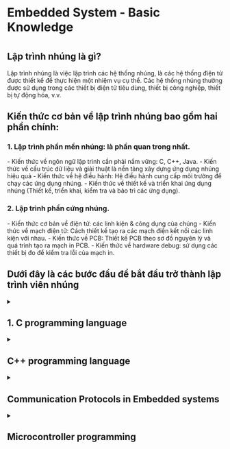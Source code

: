 <Summary>
	<h1>Embedded System - Basic Knowledge<h1>
</summary>

<h2>Lập trình nhúng là gì?</h2>
Lập trình nhúng là việc lập trình các hệ thống nhúng, là các hệ	thống điện tử được thiết kế để thực hiện một nhiệm vụ cụ thể. Các hệ thống nhúng thường được sử dụng trong các thiết bị điện tử tiêu dùng, thiết bị công nghiệp, thiết bị tự động hóa, v.v.

<h2>Kiến thức cơ bản về lập trình nhúng bao gồm hai phần chính:</h2>

<h3> 1. Lập trình phần mền nhúng: là phần quan trong nhất.</h3>
- Kiến thức về ngôn ngữ lập trình cần phải nắm vững: C, C++, Java.
- Kiến thức về cấu trúc dữ liệu và giải thuật là nền tảng xây dựng ứng dụng nhúng hiệu quả
- Kiến thức về hệ điều hành: Hệ điều hành cung cấp môi trường để chạy các ứng dụng nhúng. 
- Kiến thức về thiết kế và triển khai ứng dụng nhúng (Thiết kế, triển khai, kiểm tra và bảo trì các ứng dụng).

<h3> 2. Lập trình phần cứng nhúng.</h3>
- Kiến thức cơ bản về điện tử: các linh kiện & công dụng của chúng
- Kiến thức về mạch điện tử: Cách thiết kế tạo ra các mạch điện kết nối các linh kiện với nhau.
- Kiến thức về PCB: Thiết kế PCB theo sơ đồ nguyên lý và quá trình tạo ra mạch in PCB.
- Kiến thức về hardware debug: sử dụng các thiết bị đo để kiểm tra lỗi của mạch in. 

<h2>Dưới đây là các bước đầu để bắt đầu trở thành lập trình viên nhúng</h2>

<details>
	<summary>
  		<h2>1. C programming language</h2>
	</summary>
    
<details>
	<summary>
		<h3>Macro - Function - Inline function </h3>
	</summary>

<h4>Macro là:</h4>
Là một công cụ của bộ tiền xử lý (preprocessor) cho phép định nghĩa các đoạn mã (code) có thể được thay thế bằng văn bản khác tại thời điểm biên dịch. Macro có thể được sử dụng để:
- Tạo các đoạn mã lập đi lập lại.
- Thực hiện các phép toán đơn giản.
- Điều khiển quá trình biên dịch.

Cú pháp định nghĩa macro: 
<h4>Lưu ý:</h>
Tên của macro phải là IN HOA toàn bộ, đây là qui luật để hạn chế "Macro đẻ ra bug" vì nếu đặt tên thường có phần tỉ lệ trùng với một biết này đó trong chương trình dẫn đến lỗi, do compiler không thể phát hiên ra lỗi này.





```C
// Cú pháp: #define  (Object_name)  (<)Object_value)
// Tạo ra hằng số (đối tượng) MAX = 3000
#define MAX 3000 

// Macro tiền xử lý CREATE_FUNC: tạo ra định nghĩa hàm.
// Macro này có 2 đối số: Func_name và cmd (Func_name là tên hàm, cmd là lệnh được thực thi khi gọi hàm)
// Macro CREATE_FUNC hoạt động bằng cách mở rộng định nghĩa macro thành 1 định nghĩa hàm
#define CREATE_FUNC(Func_name, cmd)
void Func_name()
{
	printf("print command\n");
}
```


Macro có 2 loại chính: 
1. Macro giống như đối tượng (object-like macro): Macro này giống như 1 hằng số. Có thể được sử dụng để thay thế cho một giá trị cụ thể.
Ví dụ:

```C
#define PI 3.14159
int main()
{
	printf("Gia tri cua Pi la: %f\n",PI);
	return;
}
```
2. 	Macro giống như hàm(function-like macro): Macro này giống như một hàm, có thể nhận tham số và trả về giá trị.

```C
#define max(x,y) ((x) > (y) ? (x) (y)); 
int main()
{
	int a = 10;
	int b = 20;
	printf("Gia tri cua nay: %d\n", max(x,y));
	return 0;
}
```
Việc sử dụng macro có thể làm cho C/C++ trở nên gắn gọn, các macro được thực hiện ở quá trình tiền xử lí.

<h4>Function là: </h4>    

- Function là Hàm dùng để làm một chức năng nào đó cụ thể.
- Giúp chia nhỏ các các chương trình lớn thành những chương trình nhỏ(function).
- Và có thể tại sử dụng nhiều lần trong chương trình.


<h4> Các điểm giống và khác của MACRO VÀ FUNCTION </h4>

Giống nhau:
- Ở mục đích : viết mã ngắn gọn và dễ hiểu hơn
- Cả 2 đều có thể tái sử dụng

Khác nhau:

Đặc điểm | Macro  | Function
------------- | ------------- | -------------
Cách định nghĩa | Macro được định nghĩa bằng chỉ thị tiền xử lý (preprocessor directives)  | Function được định nghĩa bằng cú pháp (function declaration)
Cách sử dụng | Macro được sử dụng bằng các thay thế macro name bằng nội dung của macro | Function được sử dụng bằng cách gọi tên function với các tham số cần thiết
Thời gian thực thi | Macro được thay thế bởi preprocessor trước khi chương trình được biên dịch | Function được gọi trong thời gian thục thi chương trình
Kích thước mã |Macro có thể làm tăng kích thước mã thực thi do nội dung của macro được sao chép nhiều lần | Function chỉ được sao chép 1 lần trong bộ nhớ khi chương trình được biên dịch
Tính linh hoạt | Macro có thể được sử dụng để thay thế bất kì đoạn mã nào | Function có thể được sử dụng để thực thi một tác vụ cụ thể 

Ưu điểm của Macro:
- Macro có thể được sử dụng để thay thế các đoạn mã dài và phức tạp bằng một đoạn mã ngắn và đễ hiểu hơn
- Macro có thể được sử dụng để tạo ra các định nghĩa hằng và biến
- Macro có thể được sử dụng để thức hiện các phép toàn đơn giản (giúp dễ đọc hiểu)

Nhược điểm của macro:
- Làm tăng kích thước chương trình
- Có thể làm chậm thời gian chạy chương trình
- Có thể làm khó khăn cho việc gỡ lỗi 

Ưu điểm của function:
- Có thể chia nhỏ chương trình thành các module nhỏ
- Có thể được tái sử dụng mã 
- Giúp dễ được chương trình hơn, dễ hiểu và dễ bảo trì
Nhược điểm của function:
- Có thể làm tăng độ phức tạp của chương trình
- Có thề làm chậm thời gian chạy chương trình

Vậy lực chọn như thế nào với macro và function:
- Độ phức tạp của mã cần thay thế: Nếu mã này là ngắn và đơn giản thì dùng ```macro```
- Tần suất sử dụng đoạn mã cần thay thế: Nếu được sử dụng đi, sử dụng lại nhiều lần thì dùng ```function```
- Kích thước và tốc độ của chương trình: Nếu chương trình cần tối ưu về kích thước và tốc độ thì nên tránh dùng ```macro```

Nhìn chung, function là một lựa chọn tốt hơn macro trong hầu hết các trường hợp. Tuy nhiên, macro có thể được sử dụng hiệu quả trong một số trường hợp cụ thể.


Vì biên dịch trước trong mã nguồn nên *Macro* tối ưu về tốc độ nhưng "có thể" làm tăng kích thước chương trình | Vì được lưu cố định trong 1 vùng nhớ nên *Function* tối ưu về kích thước chương trình nếu được gọi nhiều lần nhưng "có thể" không tối ưu tốc độ xử lý

Ví dụ: Tính tổng  2 số 
Macro: 
```
#define SUM(x, y) ((x) + (y))
```

Function: 
```
int sum(int x, int y) {
    return x + y;
}
```
Cả hai cách trên đều có thể được sử dụng để tính tổng của hai số, tuy nhiên, sử dụng function sẽ cho phép bạn định nghĩa các loại tham số và ki

<h4>Inline Function</h4>

Inline function là một loại hàm thường gặp trong lập trình C++ và trong lập trình Embedded.
Từ khóa ```inline``` được dùng để đề nghị (không phải là bắt buộc) trình biên dịch (compiler) thực hiện triển khai nội tuyến (inline expansion) với hàm đó, hay nói cách dễ hiểu là chèn code của hàm đó tại địa chỉ mà nó được gọi.

Mục đích của ```inline function``` là để tăng hiệu suất của chương trình. Khi một hàm được khai triển nội tuyến, thì toàn bộ mã của hàm đó sẽ được chèn và vị trí mà hàm đó được gọi. Điều này sẽ loại bỏ thời gian cần thiết để gọi hàm, vì toàn bộ mã của hàm dẽ được sẵn sàng ở đó.

```inline function``` thường được dùng cho các hàm đơn giản, kích thước nhỏ và được gọi thường xuyên. 

Ví dụ: hàm sau đây là một inline function điển hình.
```C
inline int add(int a, int b){ 
	return a+b;
}
```
Hàm này rấy là đơn giản, và nó được gọi thường xuyên. Khai triển nội tuyến hàm này sẽ tăng hiệu suất chương trình.

Tuy nhiên, ```inline function``` cũng có các nhược điểm. 
- Có thể làm tăng kích thước chương trình, vì mã của hàm sẽ được chèn vào nhiều vị trí khác nhau.
- Có thể làm giảm tích linh hoạt của chương trình, vì mã hàm không còn có thể được sử dụng lại trong ngữ cảnh khác.

Mẹo để làm việc với inline function:
- Chỉ dùng cho các hàm nhỏ, đơn giản và được gọi nhiều lần
- Cẩn thận kiểm tra hiệu suất của chương trình trước và sau khi sử dụng inline function
- cân nhắc sử dụng macro thay vì inline function nếu cần phải sử dụng lại mã của hàm trong ngữ cảnh khác.

Ví dụ này viết bằng CPP, những cũng có thể hiểu được tính chất inline function

```C++
#include <iostream>
using namespace std;
inline int add(int a, int b){
	return a+b;
}
int main()
{
	int x = 10;
	int y = 20;
	cout << "x + y = " << add(x,y)<< endl;
	return 0;
}
```

</details>





<details>
<summary>BUỔI 3: STRUCT UNION  </summary> 

- Struct và Union là 2 cấu trúc dữ liệu do lập trình viên định nghĩa bao gồm các biến với kiểu dữ liệu khác nhau. <br/>
- Việc định nghĩa, khai báo biến, truy cập đến các thành phần của struct và union là giống nhau. Tuy nhiên, giữa struct và union có một vài điểm khác nhau sau:

Struct  | Union
------------- | -------------
Size của struct ít nhất bằng tổng size của các thành phần của struct. Sử dụng từ “ít nhất” là vì size struct còn phụ thuộc vào alignment struct. sizeof(A) = 16 (vì sizeof của uint64_t, uint32_t, uint8_t lần lượt là 8, 4, 1 byte nên 1 + 4 là 5 byte nên phải chèn thêm 3 byte bộ nhớ đệm và cho ra lần quét tiếp là 8 byte) ``` struct { uint8_t var1; uint32_t var2; uint64_t var3; } ``` | Size của union bằng size của thành phần có size lớn nhất trong union. sizeof(A) = 8 (kích thước của thành phần lớn nhất trong union là uint64_t là 8 byte) ``` union { uint8_t var1; uint32_t var2; uint64_t var3; } ```
Tại cùng 1 thời điểm run-time, có thể truy cập vào tất cả các thành phần của struct | Tại cùng 1 thời điểm run-time, chỉ có thể truy cập 1 thành phần của union
</details>

<details>
<summary>BUỔI 4: COMPILER - TRÌNH BIÊN DỊCH</summary>      
  
Compiler hay còn gọi là trình biên dịch có thể được hiểu là công việc dịch chuỗi câu lệnh được viết từ một ngôn ngữ lập trình thành chương trình tương đương dưới dạng ngôn ngữ máy tính, thường là ngôn ngữ ở cấp thấp hơn, ngôn ngữ máy. Đơn giản dễ hiểu thì có thể tạm nói là nhờ Complier này mà file .c chúng ta viết mới được dịch thành file .hex .bin để nạp được xuống một MCU bất kỳ.
Quá trình biên dịch.

# 1. Pre-processing (Tiền xử lí)
Bộ tiền xử lý C không phải là một phần của trình biên dịch, mà là một bước riêng biệt trong quá trình biên dịch. Nói một cách đơn giản, Bộ tiền xử lý C chỉ là một công cụ thay thế văn bản và nó hướng dẫn trình biên dịch thực hiện tiền xử lý cần thiết trước khi biên dịch thực tế. Các lệnh tiền xử lí bắt đầu bằng kí tự "#" 
Ví dụ: 
- " #define" :Thay thế các macro
- "#include" :Chèn thêm file khác như các thư viên
Dùng GCC bằng lệnh sau để có file tiền xử lí: gcc -E main.o -o main.i (chuyển từ file .c sang file .i)
# 2. Compiling (Giai đoạn dịch NNBC sang ngôn ngữ Assembly)
Chuyển chúng sang dạng mã Assembly là một ngôn ngữ bậc thấp (hợp ngữ) gần với tập lệnh của bộ vi xử lý.
Quá trình này sẽ biên dịch từ code `.i` sang ngôn ngữ assembly `.s`.
Dùng lệnh `gcc -S -o filename.s filename.c` để có thể xem code sau quá tình compiler.
# 3. Assembling (Hợp ngữ)
Dich chương trình => Sang mã máy 0 và 1
Một tệp mã máy (.obj) sinh ra trong hệ thống sau đó
# 4. Linking (Liên kết)
Trong giai đoạn này mã máy của một chương trình dịch từ nhiều nguồn (file .c hoặc file thư viện .lib) được liên kết lại với nhau để tạo thành chương trình đích duy nhất Mã máy của các hàm thư viện gọi trong chương trình cũng được đưa vào chương trình cuối trong giai đoạn này. Chính vì vậy mà các lỗi liên quan đến việc gọi hàm hay sử dụng biến tổng thể mà không tồn tại sẽ bị phát hiện. Kể cả lỗi viết chương trình chính không có hàm main() cũng được phát hiện trong liên kết.
</details>


<details>
<summary>BUỔI 5: POINTER - CON TRỎ</summary>      
POINTER: Là một biến đặc biệt, dùng để lưu địa chỉ của biến chứ không phải giá trị, được lưu trên ram. Kích thước của biến pointer phụ thuộc vào vi xử lý.

# Normal pointer 
Là con trỏ dùng để lưu địa chỉ của biến đó, kiểu dữ liệu của con biến như thế nào thì kiểu con trỏ cũng vậy.

Ví dụ:

int a = 10 // giả sử có địa chỉ là 0x01
int *ptr = &a = 0x01 // * ptr ở đây là biến con trỏ ptr, do quy tắc đặt tên biến pointer phải có dấu * ở trước.
printf("Dia chi: %p,ptr); // Dia chi 0x01.
printf("Gia tri: %d, *ptr);// * ptr là giá trị của con trỏ ptr trỏ đến.

# Void Pointer
Con trỏ void có thể trỏ đến các vùng nhớ có các kiểu dữ liệu khác nhau.
Con trỏ void không xác định được kiểu dữ liệu của vùng nhớ mà nó trỏ tới, vì vậy không thể truy cập xuất trực tiếp nội dung thông qua toán tử derefernce () được. Mà con trỏ kiểu void cần phải được ép kiểu một cách rõ ràng sang con trỏ có kiểu dữ liệu khác trước khi sử dụng toán tử derefernce ().
```
#include <stdio.h>

void tong(int a,int b){
   printf("tong %d va %d = %d\n", a, b, a + b);
}

int main()
{

   int i = 3;
   double d =12.4;
   char c ='B';

   // con trỏ void có thể trỏ đến bất kỳ địa chỉ nào 
   void *ptr = &i;

   // để lấy giá trị từ con trỏ void ta cần ép kiểu nó
   printf("i = %d\n",*(int *)ptr);

   ptr = &d;
   printf("d = %f\n",*(double *)ptr);

   ptr = &c;
   printf("c = %c\n",*(char *)ptr);

   ptr = &tong;
   ((void (*)(int, int))ptr)(9,1);
   return 0;
}
```
# Null Pointer
Con trỏ null là con trỏ có giá trị và địa chỉ bằng 0.
Khi khai báo 1 con trỏ:
Phải khai báo địa chỉ cho nó.
Nếu mà chưa sử dụng thì gán cho nó con trỏ null.
Hoặc khi khai báo con trỏ và đã sử dụng nó rồi, khi không muốn sử dụng nó nữa thì phải gán nó lại là con trỏ null.
```
    int *ptr = NULL;
```
</details>

<details>
<summary>BUỔI 6: PHÂN VÙNG NHỚ</summary>

![Phân vùng nhớ](https://raw.githubusercontent.com/nvtquyen/EmbeddedT6/main/Picture/phan%20vung%20nho.png)
 
• Text : <br/>
– Quyền truy cập chỉ Read và nó chưa lệnh để thực thi nên tránh sửa đổi instruction. <br/>
– Chứa khai báo hằng số trong chương trình (.rodata) <br/>
• Data: <br/>
– Quyền truy cập là read-write. <br/>
– Chứa biến toàn cục or biến static với giá trị khởi tạo khác không. <br/>
– Được giải phóng khi kết thúc chương trình. <br/>
• Bss: <br/>
– Quyền truy cập là read-write. <br/>
– Chứa biến toàn cục or biến static với giá trị khởi tạo bằng không or không khởi tạo. <br/>
– Được giải phóng khi kết thúc chương trình. <br/>
• Stack: <br/>
– Quyền truy cập là read-write. <br/>
– Được sử dụng cấp phát cho biến local, input parameter của hàm,… <br/>
– Sẽ được giải phóng khi ra khỏi block code/hàm <br/>
• Heap: <br/>
– Quyền truy cập là read-write. <br/>
– Được sử dụng để cấp phát bộ nhớ động như: Malloc, Calloc, … <br/>
– Sẽ được giải phóng khi gọi hàm free,… <br/>

***So sánh Stack và Heap**: 
- Giống nhau: Bộ nhớ Heap và bộ nhớ Stack bản chất đều cùng là vùng nhớ được tạo ra và lưu trữ trong RAM khi chương trình được thực thi.
- Khác nhau:

Stack  | Heap
------------- | -------------
Được dùng để lưu trữ các biến cục bộ trong hàm, tham số truyền vào...Truy cập vào bộ nhớ này rất nhanh và được thực thi khi chương trình được biên dịch. |  Được dùng để lưu trữ vùng nhớ cho những biến con trỏ được cấp phát động bởi các hàm malloc - calloc - realloc (trong C).
Kích thước của bộ nhớ Stack là cố định, tùy thuộc vào từng hệ điều hành, ví dụ hệ điều hành Windows là 1 MB, hệ điều hành Linux là 8 MB (lưu ý là con số có thể khác tùy thuộc vào kiến trúc hệ điều hành của bạn).  | Kích thước của bộ nhớ Heap là không cố định, có thể tăng giảm do đó đáp ứng được nhu cầu lưu trữ dữ liệu của chương trình.
Vùng nhớ Stack được quản lý bởi hệ điều hành, dữ liệu được lưu trong Stack sẽ tự động hủy khi hàm thực hiện xong công việc của mình.  | Vùng nhớ Heap được quản lý bởi lập trình viên (trong C hoặc C++), dữ liệu trong Heap sẽ không bị hủy khi hàm thực hiện xong, điều đó có nghĩa bạn phải tự tay hủy vùng nhớ bằng câu lệnh free (trong C), và delete hoặc delete [] (trong C++), nếu không sẽ xảy ra hiện tượng rò rỉ bộ nhớ.

***Một số lưu ý**:
- Việc tự động dọn vùng nhớ còn tùy thuộc vào trình biên dịch trung gian.
- Vấn đề lỗi xảy ra đối với vùng nhớ: 
    - Stack: bởi vì bộ nhớ Stack cố định nên nếu chương trình bạn sử dụng quá nhiều bộ nhớ vượt quá khả năng lưu trữ của Stack chắc chắn sẽ xảy ra tình trạng tràn bộ nhớ Stack (Stack overflow), các trường hợp xảy ra như bạn khởi tạo quá nhiều biến cục bộ, hàm đệ quy vô hạn,... Ví dụ về tràn bộ nhớ Stack với hàm đệ quy vô hạn:
        ```
        int foo(int x){
            printf("De quy khong gioi han\n");
            return foo(x);
        }
        ```
    - Heap: Nếu bạn liên tục cấp phát vùng nhớ mà không giải phóng thì sẽ bị lỗi tràn vùng nhớ Heap (Heap overflow). Nếu bạn khởi tạo một vùng nhớ quá lớn mà vùng nhớ Heap không thể lưu trữ một lần được sẽ bị lỗi khởi tạo vùng nhớ Heap thất bại. Ví dụ trường hợp khởi tạo vùng nhớ Heap quá lớn:
        ```
        int *A = (int *)malloc(18446744073709551615);
        ```

</details>

<details>
<summary>BUỔI 7: VARIABLE - BIẾN</summary>

# Static Variable - Extern Variable
Là biến CHỈ ĐƯỢC KHỞI TẠO 1 LẦN DUY NHẤT khi gọi hàm lần đầu tiên (Nếu được khởi tại lại nó sẽ bỏ qua dòng lệnh đó) và nó sẽ tiếp tục tồn tại trong suốt vòng đời của chương trình.
Ví dụ: Biến static cục bộ
  
        
        void Count()
        {
        static int temp = 0;
        printf("Temp = %d",temp);
        temp++
        }
        
Ví dụ: biến toàn cục
File test.c có hàm sau: 
        ```
        void display(){
          printf('TEST')
        }
        ```
File main.c như sau:

        
        extern display();
        
        int main(){
          display();
          return 0;
        }
        
# Từ khóa volatile
Trong lập trình nhúng rất thường hay gặp khai báo biến với từ khóa volatile. Việc khai báo biến volatile là rất cần thiết để tránh những lỗi sai khó phát hiện do tính năng optimization của compiler.
- Volatile có nhiệm vụ báo cho Compiler không được tối ưu biến đó.
- Biến này dùng cho các biến mà giá trị của nó có thể thay đổi hoặc có nhiều task RTOS dùng chung 1 biến.
Ví dụ:

        volatile int x = readADC();
  

</details>
</details>







    
<details>
  <summary><h2>C++ programming language</h2></summary>

<details> 
<summary> Class </summary>
    
# Class là gì?  
- Class là một kiểu dữ liệu do người dùng định nghĩa, chứa các dữ liệu và các hàm của riêng nó. Class là một thành phần chính của lập trình hướng đối tượng (OOP).    
- Class định nghĩa các thuộc tính "data members" còn gọi là property và phương thức "member functions" còn gọi là method mà các đối tượng của nó có thể sử dụng.
-  từ khóa class sẽ chỉ điểm bắt đầu của một class sẽ được cài đặt. Class trong C++ giúp tổ chức mã nguồn một cách có cấu trúc và tái sử dụng, đồng thời cho phép ẩn thông tin và triển khai tính kế thừa, đa hình và đóng gói.
# Phạm vi truy cập (Access modifiers):

Access modifier là phạm vi truy cập của các thuộc tính và phương thức sẽ được khai báo bên dưới nó. Có 3 phạm vi truy cập trong C++ là public, private và protecte.

- Public: Các member được khai báo trong Public thì các Object có thể truy cập trực tiếp tới được. Và các User có thể sử dụng và thay đổi các giá trị trong các member này.
    
- Private: Được sử dụng khi bạn muốn chặn User truy cập vào những member khai báo trong phạm vi này, giới hạn truy cập và sửa đổi giá trị của chúng. Sử dụng các member trong Public để truy cập đến các member trong Private.
    
- Protected: Tương tự như Private, nhưng Private thì các class con không thể kết thừa được các member trong Private của class chính, còn Protected thì lại cho phép các class con có thể kế thừa được các member trong protected của class chính.
    
# Constructor
Constructor hay hàm dựng là một hàm đặc biệt.
Constructor là một hàm sẽ có tên trùng với tên của class.
Sẽ được gọi chạy đầu tiên ngay khi chúng ta khởi tạo một object.
```
class SinhVien{
	public: 
		SinhVien(int tuoi, int lop); //có tên trùng với tên của class gọi là contructor
		void hienThi(); //method	
	private: 
		int tuoi; //property
		int lop; //property
};
void SinhVien::hienThi(){
	cout<<"Tuoi: "<<tuoi<<endl;  
	cout<<"Lop "<<lop<<endl;
}
SinhVien::SinhVien(int tuoi,int lop){
	SinhVien::tuoi = tuoi; //class SinhVien có thể truy cập đến tất cả nhưng member nằm trong nó
	SinhVien::lop = lop;
}
int main(){
	// khi có contructor thì nó luôn luôn chạy đầu tiên khi object được khởi tạo.
	// contructor có thể có tham số đầu vào hoặc không có
	SinhVien sv(17,6); //có thể gán giá trị trực tiếp vào khai báo ở public
	sv.hienThi();
	return 0;
}
``` 
# Biến static trong class
Khi định nghĩa static trong class thì phải khởi tạo lần đầu ở ngoài.
Khi khởi tạo thì địa chỉ của nó tồn tại trong suốt chương trình nên member static này của các object sẽ đều có cùng 1 địa chỉ.
```c++
class SinhVien{
	public:
		string ten;
		static int tuoi; //khi khai báo static trong class thì phải hởi tạo lần đầu ở ngoài
};

int SinhVien::tuoi; //ta có thể gán giá trị cho nó, khi khởi tạo thì địa chỉ của nó tồn tại trong suốt chương trình nên member static này của các object sẽ có cùng 1 địa chỉ.

int main(){
	
	SinhVien sv1,sv2;
	//về địa chỉ của hai object thì giống với struct. sv1 và sv2 sẽ được cấp vùng nhớ khác  với kích thước là tổng kích thước của các member và bộ nhớ đệm, địa chỉ của nó sẽ là địa chỉ của member đầu tiên, và các member sẽ mang đỉa chỉ khác nhau như trong struct.
	return 0;
}
```
# Các đặc tính của OOP
- Có 4 đặc tính: Tính đa hình, tính kế thừa, tính trừu tượng, tính đóng gói.
  
	- ***Inheritance (Tính kế thừa ):*** Một **class** có thể kế thừa các thuộc tính của một **class** khác đã tồn tại trước đó. Trong C++, khi một **class** con được tạo ra bởi việc kế thừa thuộc tính của **class** cha thì ta gọi class con đó là **subclass** và class cha là **superclass**. Chỉ có **Public** và **Protected** mới được kế thừa còn **Private** thì không được kế thừa, muốn kế thừa được các **member** trong **Private** buộc phải đổi lại **Protected**.
		```c++
  		class DoiTuong{
			public:
				void setThongTin(string ten, int tuoi);
				void hienThi();
			protected:
				int TUOI; //property
				string TEN;
		};
		
		void DoiTuong::hienThi(){
			cout<<"Day la class DoiTuong"<<endl;
			cout<<"Ten: "<<TEN<<endl;  
			cout<<"Tuoi "<<TUOI<<endl;
		}
		
		void DoiTuong::setThongTin(string ten,int tuoi){
			TEN = ten;
			TUOI = tuoi;
		}
  		class SinhVien : public DoiTuong{
			public:
				void setThongTin(string ten, int tuoi, int mssv);
				void hienThi(); //method	
			private:
				int MSSV;
		};
		
		void SinhVien::setThongTin(string ten, int tuoi, int mssv){
			TEN = ten;
			TUOI = tuoi;
			MSSV = mssv;
		}
		
		void SinhVien::hienThi(){
			cout<<"Day la class DoiTuong"<<endl;
			cout<<"Ten: "<<TEN<<endl;  
			cout<<"Tuoi "<<TUOI<<endl;
			cout<<"Mssv "<<MSSV<<endl;
		}
		
		int main(){
			SinhVien dt;
			dt.setThongTin("Hoang", 17);
			dt.hienThi();
			
			SinhVien sv;
			sv.setThongTin("Toan", 15,100);
			sv.hienThi();
			
			return 0;
		}
  		```
	- ***Abstraction (Tính trừu tượng):*** Là một khả năng mà chương trình có thể bỏ qua sự phức tạp bằng cách tập trung vào cốt lõi của thông tin cần xử lý. Điều đó có nghĩa, bạn có thể xử lý một đối tượng bằng cách gọi tên một phương thức và thu về kết quả xử lý, mà không cần biết làm cách nào đối tượng đó được các thao tác trong class. (Là chỉ những thứ cần thiết mà người dùng cần sử dụng thì được nằm ở public còn tính toán phức tạp mà người dùng không quan tâm đến thì nằm ở private)
		- Ví dụ: Người dùng nhập a,b,c và muốn biết phương trình có nghiệm hay vô nghiệm. thì những phần method nhập và xuất thì nằm ở public, còn method tính toán kiểm tra thì nằm ở private,những phần nằm ở private người dùng không được quyền can thiệp vào.
  	- ***Polymorphism (Tính đa hình):*** Là một khả năng mà một phương thức trong class có thể đưa ra các kết quả hoàn toàn khác nhau, tùy thuộc vào dữ liệu được xử lý.
  	  	- Ta có thể khai báo tên hàm các method giống nhau nhưng phải khác đầu vào, bởi vì khi tên trùng nhau thì nó dựa vào inputparameter để xác định đó hàm nào.
  	  	- Ví dụ:
  	  	```c++
  	  	class th{
			public:
				void tong(int a, int b);
				void tong(int a, double b);
				void tong(int a, int b, int c);
		};
  		```
	- ***Encapsulation (Tính đóng gói):*** Có ý nghĩa không cho phép người sử dụng các đối tượng thay đổi trạng thái nội tại của một đối tượng, mà chỉ có phương thức nội tại của đối tượng có thể thay đổi chính nó. Điều đó có nghĩa, dữ liệu và thông tin sẽ được đóng gói lại, giúp các tác động bên ngoài một đối tượng không thể làm thay đổi đối tượng đó, nên sẽ đảm bảo tính toàn vẹn của đối tượng, cũng như giúp giấu đi các dữ liệu thông tin cần được che giấu.
   		- Ví dụ: những biến nhập vào như a,b,c và biến xuất ra kết quả x1,x2 thì không được khai báo ở public, phải nằm ở trong private, và những biến đó được nhập và xuất thông qua các method, để tránh người dùng sửa đổi code làm lỗi chương trình. ví dụ để các biến đó ở public, người dùng nhập a,b,c ở method nhập, sau đó người dùng còn có thể chỉnh sửa a,b,c,delta... lúc này chương trình dễ bị trả kết quả sai.

</details>

<details>
  <summary>Namespace</summary>

- Namespace là từ khóa trong C++ được sử dụng để định nghĩa một phạm vi nhằm mục đích phân biệt các hàm, lớp, biến, ... cùng tên trong các thư viện khác nhau. 
- Khi tạo `namespace` nếu muốn dùng chung tên biến của các `member` thì khi khai báo tên của `namespace` thì phải khai báo tên khác nhau
- Nếu dùng chung tên của namespace thì tên của các meber phải khác nhau (dù có chung file hay khác file), Do khai báo cùng tên namespace thì dùng chung bộ nhớ nên nếu tên các member cũng giống thì những member giống nhau sẽ cùng chung 1 địa thì sẽ dẫn đến xung đột vùng nhớ
- ví dụ:
	```C++
	namespace A{
		int a;
		void function(){...}
		struct c{...};
	};
	namespace B{
		int a;
		void function(){...}
		struct c{...};
	}
	```
 
</details>

<details>
  <summary>Template</summary>
	
- **Template (khuôn mẫu)** là một từ khóa trong C++, và là một kiểu dữ liệu trừu tượng tổng quát hóa cho các kiểu dữ liệu int, float, double, bool...
- **Template** trong C++ có 2 loại đó là function template & class template.
- **Template** giúp người lập trình định nghĩa tổng quát cho hàm và lớp thay vì phải nạp chồng (overloading) cho từng hàm hay phương thức với những kiểu dữ liệu khác nhau.
- Ví dụ:
	- Những hàm có form giống nhau chỉ khác kiểu dữ liệu.
	```c++
	int tong(int a, int b);
	double tong(double a, double b);
	template<typename var> //thay vì ta code hai hàm riêng để xử lý, thì ta có thể code dùng template chung lại để gọn code hơn.
	int tong(var a, var b){
		return (var)(a+b);
	}
	```
	- Nếu a và b khác kiểu dữ liệu thì tên var của hai thằng phải khác nhau. Ví dụ var a, var1 b. Lúc này var đại diện cho kiểu dữ liệu a và var1 đại diện cho kiểu dữ liệu b.
	
</details>
<details>
  <summary>Vector, List & Map</summary>

### Vector là gì?
- Vector là một cấu trúc dữ liệu trong C++ dùng để chứa các đối tượng khác. Tương tự như mảng (array), vector cũng có thể chứa nhiều phần tử.
- Các phần tử trong vector được lưu trữ một cách liên tiếp trong bộ nhớ. Điều này cho phép truy cập dễ dàng đến các phần tử bằng cách sử dụng chỉ số (index).
- vector khác mảng thông thường là kích thước của vector có thể thay đổi trong quá trình thực thi chương trình. Khi cần, vector có thể mở rộng (tăng kích thước) hoặc thu hẹp (giảm kích thước) để chứa thêm hoặc loại bỏ các phần tử.
- Sử dụng thư viện `#include<vector>`.
- Modifiers:
Modifiers
	- ***push_back():*** Hàm đẩy một phần tử vào vị trí sau cùng của vector. Nếu kiểu của đối tượng được truyền dưới dạng tham số trong push_back() không giống với kiểu của vector thì sẽ bị ném ra. VD: ten-vector.push_back(ten-cua-phan-tu);
	- ***assign():*** Nó gán một giá trị mới cho các phần tử vector bằng cách thay thế các giá trị cũ. VD: ten-vector.assign(int size, int value);
	- ***pop_back():*** Hàm pop_back () được sử dụng để xóa đi phần tử cuối cùng một vector.
	- ***insert():*** Hàm này chèn các phần tử mới vào trước phần tử trước vị trí được trỏ bởi vòng lặp. Chúng ta cũng có thể chuyển một số đối số thứ ba, đếm số lần phần tử được chèn vào trước vị trí được trỏ.
   	- ***erase():*** Hàm được sử dụng để xóa các phần tử tùy theo vị trí vùng chứa
	- ***emplace():*** Nó mở rộng vùng chứa bằng cách chèn phần tử mới vào
	- ***emplace_back():*** Nó được sử dụng để chèn một phần tử mới vào vùng chứa vector, phần tử mới sẽ được thêm vào cuối vector
	- ***swap():*** Hàm được sử dụng để hoán đổi nội dung của một vector này với một vector khác cùng kiểu. Kích thước có thể khác nhau.
	- ***clear():*** Hàm được sử dụng để loại bỏ tất cả các phần tử của vùng chứa vector.
- Ví dụ:
	```c++
	//dùng thư viện vector giống cấp phát bộ nhớ động trong c, nhưng có thư viện hỗ trợ các công cụ nhanh hơn.
	#include <vector>
	
	vector<int> array;	// khai báo mảng kiểu int
	array.push_back(4);  //thêm phần tử tại 0 là 4
	array.push_back(8);  //thêm phần tử tại 1 là 8
	array.push_back(20);
	array.push_back(15); //thêm phần tử tại 4 là 15
	
	//từ C++ 11 trở đi có for cải :
	for(int item : array){ // có thể dùng biến auto item, biến auto sẽ tự định nghĩa item thuộc kiểu dữ liệu gì tùy vào giá trị và nó được lưu
		printf("i = %d\n",item);
	}
	
	array.pop_back(); //xóa phần tử cuối cùng, xóa 15
	array.insert(array.begin()+2,77); //chèn phần tử tại 2 là 77, các phần tử phía sau sẽ dời vị trí cho nhau.
	array.erase(array.begin()+2); // xóa phần tử thứ 2, dời những phần tử phía sau lên.
	array.clear(); //thu hồi vùng nhớ giống free
	
	for(int i =0;i<array;i++){
		printf("%d\n",array[i]);
	}
	```

### List là gì?
- List là một cấu trúc dữ liệu danh sách liên kết kép (doubly linked list).
- Các phần tử cửa nó không được lưu trong các địa liên tiếp mà lưu ở địa chỉ bất kì, và mỗi phần tử trước sẽ lưu kèm địa chỉ của phần tử kế tiếp theo tuần tự.
- Vì cung cấp một danh sách các phần tử được liên kết với nhau bằng các con trỏ, cho phép thêm, xóa và truy cập các phần tử một cách linh hoạt.
- Dùng thư viện `#include<list>`.
- Ví dụ:
	```c++
	#include<list>
	list<int> array;	// khai báo mảng kiểu int
	array.push_back(4);  //thêm phần tử thứ 0 là 4
	array.push_back(8);  //thêm phần tử thứ 1 là 8
	array.push_back(20);
	array.push_back(15); //thêm phần tử thứ 4 là 15
	
	for(auto item : array){ //
		printf("i = %d\n",item);
	}
	```
### Map là gì?
- là một cấu trúc dữ liệu ánh xạ (associative container) trong thư viện chuẩn của ngôn ngữ. Nó được sử dụng để lưu trữ các cặp key-value, trong đó mỗi key là duy nhất và liên kết với một giá trị (value) tương ứng.
- Dùng thư viện `#include<map>`.
- Ví dụ:
	```c++
	#include <map>
	int main(){
		map<string, string> SinhVien;
		SinhVien["Ten"] = "Hoang";
		SinhVien["Tuoi"] = "7";
		SinhVien["Lop"] = "15";
		for(auto item : SinhVien){
			cout<<"Key: "<<itemp.first<<", value: "<<item.second<<endl;
		}
		return 0;
	}
	```
 ### Ưu điểm và nhược điểm của Vector, List và Map:

 |            | Vector                   | List                        | Map                            |
|------------|--------------------------|-----------------------------|--------------------------------|
| Ưu điểm    | - Truy cập ngẫu nhiên các phần tử thông qua index. <br> - Được triển khai dưới dạng địa chỉ liên tiếp trong bộ nhớ. <br> - Hỗ trợ thay đổi kích thước dễ dàng. | - Chèn và xóa phần tử ở bất kỳ vị trí nào dễ dàng hơn. <br> - Không cần dùng thêm bộ nhớ liền kề để mở rộng kích thước. <br> - Linh hoạt trong việc chèn, xóa và truy xuất. | - Lưu trữ các cặp key-value và tự động sắp xếp theo key. <br> - Truy cập hiệu quả thông qua key. <br> - Hỗ trợ các phương thức cho việc chèn, xóa và truy xuất. |
| Nhược điểm | - Chèn và xóa phần tử ở vị trí không phải cuối cùng thì phức tạp hơn. <br> - Cần dùng thêm bộ nhớ liền kề để mở rộng kích thước. <br> - Không hiệu quả cho chèn và xóa phần tử ở đầu hoặc giữa vector. | - Truy cập ngẫu nhiên chậm hơn so với vector. <br> - Chiếm nhiều bộ nhớ hơn do lưu trữ các con trỏ liên kết. | - Tốn nhiều bộ nhớ hơn do lưu trữ các key-value pairs và con trỏ liên kết. <br> - Thời gian tìm kiếm và truy xuất có phức tạp. <br> - Không hỗ trợ truy cập ngẫu nhiên theo index. |

</details>
</details>

<details>
<summary><h2>Communication Protocols in Embedded systems</h2></summary>

<details>
<summary>1. UART protocal</summary>
</details>
	
<details>
<summary>2. SPI protocal</summary>
</details>
 
<details>
<summary>3. I2C protocal</summary>
</details>
 
<details>
<summary>4. USB protocal</summary>
USB refers to Universal Serial Bus and follows an Inter-System Protocol, which communicates between two devices. Prominent in the Computer electronic device world, USB has become popular over UART Protocols. USB follows an Asynchronous Serial Protocol 	where no clock signal is needed, making it a low-cost device. When the host device is sent communication, data transmission is relayed to a receiving endpoint device via data packets. USB can entail a range of speeds depending on the use case, from 	1.5MBS to 10GBS.
	
- USB Pros
Low cost, low power and smaller in size
Can support high-capacity of data
Plug and play means easy implementation
- USB Cons
Limited capability
Limited messages can be communicated between the host and peripheral
</details> 
</details>

<details>
<summary><h2>Microcontroller programming</h2></summary>

<details>
<summary>1. Interrupt</summary>
Interrupt: là một số sự kiện khẩn cấp bên trong hoặc bên ngoài bộ vi điều khiển xảy ra, buộc vi điều khiển tạm dừng thực hiện chương trình hiện tại, phục vụ ngay lập tức nhiệm vụ mà ngắt yêu cầu – nhiệm vụ này gọi là trình phục vụ ngắt (ISR: Interrupt Service Routine).
Trình phục vụ ngắt: Đối với mỗi ngắt thì phải có một trình phục vụ ngắt (ISR) hay trình quản lý ngắt để đưa ra nhiệm vụ cho bộ vi điều khiển khi được gọi ngắt. Khi một ngắt được gọi thì bộ vi điều khiển sẽ chạy trình phục vụ ngắt. Đối với mỗi ngắt thì có một vị trí cố định trong bộ nhớ để giữ địa chỉ ISR của nó. Nhóm vị trí bộ nhớ được dành riêng để lưu giữ địa chỉ của các ISR được gọi là bảng vector ngắt.	
Quy trình thực hiện một ngắt:

Nó hoàn thành nốt lệnh đang thực hiện và lưu địa chỉ của lệnh kế tiếp vào Stack pointer.
Nó cũng lưu tình trạng hiện tại của tất cả các ngắt.
Nó nhảy đến một vị trí cố định trong bộ nhớ được gọi là bảng vector ngắt, nơi lưu giữ địa chỉ của một trình phục vụ ngắt.
Bộ vi điều khiển nhận địa chỉ ISR từ bảng vector ngắt và nhảy tới đó. Nó bắt đầu thực hiện trình phục vụ ngắt cho đến lệnh cuối cùng của ISR và trở về chương trình chính từ ngắt.
Khi bộ vi điều khiển quay trở về nơi nó đã bị ngắt. Trước hết nó nhận địa chỉ của bộ đếm chương trình PC từ Stack pointer bằng cách kéo 02 byte trên đỉnh của Stack pointer vào PC. Sau đó bắt đầu thực hiện tiếp các lệnh từ địa chỉ đó.
Các loại kiểu ngắt:
LOW: Kích hoạt liên tục khi trạng thái digital ở mức thấp.
HIGH: Kích hoạt liên tục khi trạng thái digital ở mức cao.
RISING: Kích hoạt khi trạng thái của chân digital chuyển từ mức điện áp thấp sang mức điện áp cao.
FALLING: Kích hoạt khi trạng thái của chân digital chuyển từ mức điện áp cao sang mức điện áp thấp.
</details>

<details>
<summary>2. Timer</summary>
Timer: Bộ đếm/Bộ định thời: Đây là các ngoại vi được thiết kế để thực hiện một nhiệm vụ đơn giản: đếm các xung nhịp. Mỗi khi có thêm một xung nhịp tại đầu vào đếm thì giá trị của bộ đếm sẽ được tăng lên 01 đơn vị (trong chế độ đếm tiến/đếm lên) hay giảm đi 01 đơn vị (trong chế độ đếm lùi/đếm xuống). Xung nhịp đưa vào đếm có thể là một trong hai loại:
Xung nhịp bên trong IC: Đó là xung nhịp được tạo ra nhờ kết hợp mạch dao động bên trong IC và các linh kiện phụ bên ngoài nối với IC. Trong trường hợp sử dụng xung nhịp loại này, người ta gọi là các bộ định thời (timers). Do xung nhịp bên loại này thường đều đặn nên ta có thể dùng để đếm thời gian một cách khá chính xác.
Xung nhịp bên ngoài IC: Đó là các tín hiệu logic thay đổi liên tục giữa 02 mức 0-1 và không nhất thiết phải là đều đặn. Trong trường hợp này người ta gọi là các bộ đếm (counters). Ứng dụng phổ biến của các bộ đếm là đếm các sự kiện bên ngoài như đếm các sản phầm chạy trên băng chuyền, đếm xe ra/vào kho bãi…
Một khái niệm quan trọng cần phải nói đến là sự kiện “tràn” (overflow). Nó được hiểu là sự kiện bộ đếm đếm vượt quá giá trị tối đa mà nó có thể biểu diễn và quay trở về giá trị 0. Với bộ đếm 8 bit, giá trị tối đa là 255 (tương đương với FF trong hệ Hexa) và là 65535 (FFFFH) với bộ đếm 16 bit.
</details>
</details>



